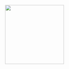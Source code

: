 [<img src="https://deploy.stdlib.com/static/images/deploy.svg" width="192">](https://deploy.stdlib.com/)